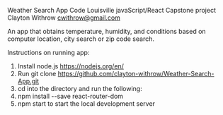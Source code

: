 Weather Search App
Code Louisville javaScript/React Capstone project
Clayton Withrow cwithrow@gmail.com

An app that obtains temperature, humidity, and conditions based on computer location, city search or zip code search.

Instructions on running app:
1. Install node.js https://nodejs.org/en/
2. Run git clone https://github.com/clayton-withrow/Weather-Search-App.git
3. cd into the directory and run the following:
4. npm install --save react-router-dom
5. npm start to start the local development server
  
